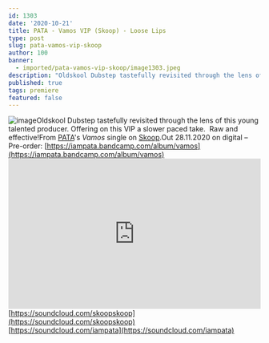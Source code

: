 ```yaml
---
id: 1303
date: '2020-10-21'
title: PATA - Vamos VIP (Skoop) - Loose Lips
type: post
slug: pata-vamos-vip-skoop
author: 100
banner:
  - imported/pata-vamos-vip-skoop/image1303.jpeg
description: "Oldskool Dubstep tastefully revisited through the lens of this young talented producer. Offering on this VIP a slower paced take. \LRaw and effective! From PATA;s Vamos;single on Skoop. Out 28.11.2020 on digital ; Pre-order: https://iampata.bandcamp.com/album/vamos https://soundcloud.com/skoopskoophttps://soundcloud.com/iampata [...]Read More..."
published: true
tags: premiere
featured: false
---
```

![image](../imported/pata-vamos-vip-skoop/image1303.jpeg)Oldskool Dubstep tastefully revisited through the lens of this young talented producer. Offering on this VIP a slower paced take.  Raw and effective!From [PATA](https://iampata.bandcamp.com/)'s _Vamos_ single on [Skoop](https://skoop.bandcamp.com/).Out 28.11.2020 on digital – Pre-order: [https://iampata.bandcamp.com/album/vamos](https://iampata.bandcamp.com/album/vamos)<iframe width='100%' height='300' scrolling='no' frameborder='no' allow='autoplay' src='https://w.soundcloud.com/player/?url=https%3A//api.soundcloud.com/tracks/915581986&color=%23ff5500&auto_play=false&hide_related=false&show_comments=true&show_user=true&show_reposts=false&show_teaser=true'></iframe>[https://soundcloud.com/skoopskoop](https://soundcloud.com/skoopskoop)  
[https://soundcloud.com/iampata](https://soundcloud.com/iampata)